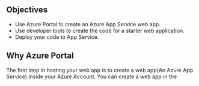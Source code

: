 ## Objectives
- Use Azure Portal to create an Azure App Service web app.
- Use developer tools to create the code for a starter web application.
- Deploy your code to App Service.

## Why Azure Portal
The first step in hosting your web app is to create a web app(An Azure App Service) inside your Azure Account.
You can create a web app in the
<!--stackedit_data:
eyJoaXN0b3J5IjpbLTQ5NzUzNzA3OCwzNTY4MDkyODUsLTE2Nz
k2NzkyODFdfQ==
-->